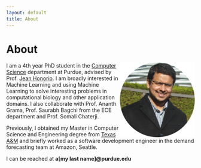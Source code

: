 ```yaml
---
layout: default
title: About
---
```


<div class="post">
	<h1 class="pageTitle">About</h1>
</div>

<img src="/assets/img/images/Asish.png" alt="Asish" style="width: 200px;float: right;"/>

I am a 4th year PhD student in the [Computer Science](https://www.cs.purdue.edu) department at Purdue,
advised by Prof. [Jean Honorio](https://www.cs.purdue.edu/homes/jhonorio/).
I am broadly interested in Machine Learning and using Machine Learning to solve interesting problems in
computational biology and other application domains. I also collaborate with Prof. Ananth Grama, 
Prof. Saurabh Bagchi from the ECE department and Prof. Somali Chaterji.

Previously, I obtained my Master in Computer Science and Engineering degree from [Texas A&M](https://www.tamu.edu)
and briefly worked as a software development engineer in the demand forecasting team at Amazon, Seattle.

I can be reached at **a[my last name]@purdue.edu**

